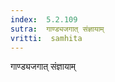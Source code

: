 ```yaml
---
index:  5.2.109
sutra:  गाण्ड्यजगात् संज्ञायाम्
vritti:  samhita 
---
```


गाण्ड्यजगात् संज्ञायाम्

